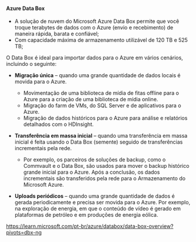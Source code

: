 #### Azure Data Box

- A solução de nuvem do Microsoft Azure Data Box permite que você troque terabytes de dados com o Azure (envio e recebimento) de maneira rápida, barata e confiável;
- Com capacidade máxima de armazenamento utilizável de 120 TB e 525 TB;

O Data Box é ideal para importar dados para o Azure em vários cenários, incluindo o seguinte:

- **Migração única** – quando uma grande quantidade de dados locais é movida para o Azure.
    - Movimentação de uma biblioteca de mídia de fitas offline para o Azure para a criação de uma biblioteca de mídia online.
    - Migração do farm de VMs, do SQL Server e de aplicativos para o Azure.
    - Migração de dados históricos para o Azure para análise e relatórios detalhados com o HDInsight.

- **Transferência em massa inicial** – quando uma transferência em massa inicial é feita usando o Data Box (semente) seguido de transferências incrementais pela rede.
    - Por exemplo, os parceiros de soluções de backup, como o Commvault e o Data Box, são usados para mover o backup histórico grande inicial para o Azure. Após a conclusão, os dados incrementais são transferidos pela rede para o Armazenamento do Microsoft Azure.

- **Uploads periódicos** – quando uma grande quantidade de dados é gerada periodicamente e precisa ser movida para o Azure. Por exemplo, na exploração de energia, em que o conteúdo de vídeo é gerado em plataformas de petróleo e em produções de energia eólica.

https://learn.microsoft.com/pt-br/azure/databox/data-box-overview?pivots=dbx-ng
